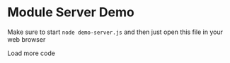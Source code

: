 Module Server Demo
==================

Make sure to start `node demo-server.js` and then just open this file in your web browser

Load more code

